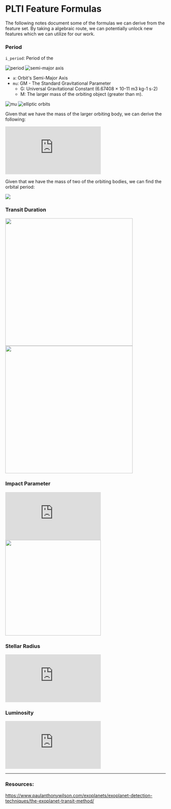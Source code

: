 # PLTI Feature Formulas
The following notes document some of the formulas we can derive from the feature set.
By taking a algebraic route, we can potentially unlock new features which we can utilize for our work.

### Period
`i_period`: Period of the 

![period](https://wikimedia.org/api/rest_v1/media/math/render/svg/84a962a4e5da8183f6a38ef23d0a5a9452667148)
![semi-major axis](https://wikimedia.org/api/rest_v1/media/math/render/svg/acc0794d19344d83b82ba93518c68a0fccd0b31b)

* `a`: Orbit's Semi-Major Axis
* `mu`: GM - The Standard Gravitational Parameter
  * G: Universal Gravitational Constant (6.67408 × 10-11 m3 kg-1 s-2)
  * M: The larger mass of the orbiting object (greater than m).
 
![mu](https://wikimedia.org/api/rest_v1/media/math/render/svg/15eee163b440513ad6928bb584fc8ebb0fdb2f3c)
![elliptic orbits](https://wikimedia.org/api/rest_v1/media/math/render/svg/5afd19a7e5f75bc3c9c618e1d54b71d50b2392d4)

Given that we have the mass of the larger orbiting body, we can derive the following:

![](https://latex.codecogs.com/gif.latex?M%20%3D%20V%5Crho%20%3D%20%5Cfrac%7B4%7D%7B3%7D%20%5Cpi%20a%5E3%5Crho)

Given that we have the mass of two of the orbiting bodies, we can find the orbital period:

![](https://wikimedia.org/api/rest_v1/media/math/render/svg/3e3b818e77117af84080cc6130389c9908f2fde8)

### Transit Duration
<img src="https://www.paulanthonywilson.com/wp-content/uploads/2014/08/complicado-700x330.png" width="400px">
<img src="https://s0.wp.com/latex.php?latex=++T_%7Bdur%7D+%3D+P%5Cfrac%7B%5Calpha%7D%7B2%5Cpi%7D+%3D+%5Cfrac%7BP%7D%7B%5Cpi%7D%5Csin%5E%7B-1%7D+%5Cleft%28+%5Cfrac%7Bl%7D%7Ba%7D+%5Cright%29+%3D+%5Cfrac%7BP%7D%7B%5Cpi%7D%5Csin%5E%7B-1%7D+%5Cleft%28+%5Cfrac%7B%5Csqrt%7B%28R_%2A+%2B+R_P%29%5E2+-+%28bR_%2A%29%5E2%7D%7D%7Ba%7D+%5Cright%29++%5Clabel%7Beq%3Atransit-duration%7D++&bg=T&fg=000000&s=4" width="400px">

### Impact Parameter
![](https://s0.wp.com/latex.php?latex=++b+%3D+%5Cfrac%7Ba%5Ccos+i%7D%7BR_%2A%7D++&bg=T&fg=000000&s=4)
<img src="https://www.paulanthonywilson.com/wp-content/uploads/2014/08/impact-parameter1.png" width="300px">

### Stellar Radius
![](https://latex.codecogs.com/gif.latex?r_s%20%3D%20%5Csqrt%7B%5Cdfrac%7BL%7D%7B4%5Cpi%20%5Csigma%20T%5E4%7D%7D)

### Luminosity
![](https://latex.codecogs.com/gif.latex?L%20%3D%204%20%5Cpi%20R%5E2%20%5Csigma%20T%5E4)

---
### Resources:
https://www.paulanthonywilson.com/exoplanets/exoplanet-detection-techniques/the-exoplanet-transit-method/
